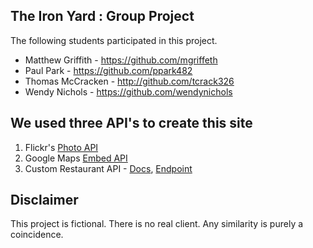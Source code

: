 ## The Iron Yard : Group Project

The following students participated in this project.

* Matthew Griffith - https://github.com/mgriffeth
* Paul Park - https://github.com/ppark482
* Thomas McCracken - http://github.com/tcrack326
* Wendy Nichols - https://github.com/wendynichols

## We used three API's to create this site

1. Flickr's [Photo API](https://www.flickr.com/services/api/)
2. Google Maps [Embed API](https://developers.google.com/maps/documentation/embed/)
3. Custom Restaurant API -
    [Docs](http://docs.restaurantapi.apiary.io/),
    [Endpoint](http://restaurantapi.apiary.io/)

## Disclaimer

This project is fictional. There is no real client. Any similarity is purely a coincidence.
